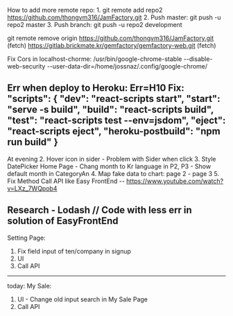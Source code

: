 How to add more remote repo: 1. git remote add repo2 https://github.com/thongvm316/JamFactory.git 2. Push master: git push -u repo2 master 3. Push branch: git push -u repo2 development

git remote remove origin
https://github.com/thongvm316/JamFactory.git (fetch)
https://gitlab.brickmate.kr/gemfactory/gemfactory-web.git (fetch)

Fix Cors in localhost-chorme:
/usr/bin/google-chrome-stable --disable-web-security --user-data-dir=/home/jossnaz/.config/google-chrome/

Err when deploy to Heroku: Err=H10
Fix:
"scripts": {
"dev": "react-scripts start",
"start": "serve -s build",
"build": "react-scripts build",
"test": "react-scripts test --env=jsdom",
"eject": "react-scripts eject",
"heroku-postbuild": "npm run build"
}
---
At evening
2. Hover icon in sider - Problem with Sider when click
3. Style DatePicker Home Page - Chang month to Kr language in P2, P3 - Show default month in CategoryAn
4. Map fake data to chart: page 2 - page 3
5. Fix Method Call API like Easy FrontEnd -- https://www.youtube.com/watch?v=LXz_7WQpob4

Research - Lodash // Code with less err in solution of EasyFrontEnd
----
Setting Page: 
1. Fix field input of ten/company in signup
2. UI
3. Call API

----
today: 
My Sale:
1. UI - Change old input search in My Sale Page
2. Call API






















































































